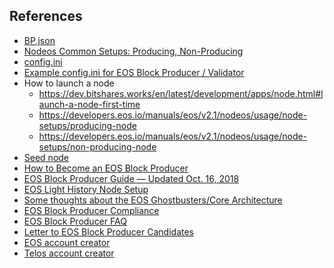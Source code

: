 ## References
* [BP.json]()
* [Nodeos Common Setups: Producing, Non-Producing](https://developers.eos.io/manuals/eos/v2.1/nodeos/usage/node-setups/index)
* [config.ini](https://github.com/CryptoLions/EOS-MainNet/blob/master/config.ini)
* [Example config.ini for EOS Block Producer / Validator](https://gist.github.com/bensig/2cf281db5fb3a4119e7d729883942334)
* How to launch a node
	- https://dev.bitshares.works/en/latest/development/apps/node.html#launch-a-node-first-time
	- https://developers.eos.io/manuals/eos/v2.1/nodeos/usage/node-setups/producing-node
	- https://developers.eos.io/manuals/eos/v2.1/nodeos/usage/node-setups/non-producing-node
* [Seed node](https://academy.bit2me.com/en/what-is-a-seed-node/)
* [How to Become an EOS Block Producer](https://medium.com/@bensig/how-to-become-an-eos-block-producer-ec833923276e)
* [EOS Block Producer Guide — Updated Oct. 16, 2018](https://medium.com/@bensig/eos-block-producer-guide-51b8194283b8)
* [EOS Light History Node Setup](https://medium.com/@bensig/eos-light-history-node-setup-be57256d0320)
* [Some thoughts about the EOS Ghostbusters/Core Architecture](https://steemit.com/eos/@jemxpat/some-thoughts-about-the-eos-ghostbusters-core-architecture)
* [EOS Block Producer Compliance](https://medium.com/@bensig/eos-block-producer-compliance-40888be3116)
* [EOS Block Producer FAQ](https://medium.com/@bensig/eos-block-producer-faq-8ba0299c2896)
* [Letter to EOS Block Producer Candidates](https://medium.com/@bensig/letter-to-eos-block-producer-candidates-184ef59a0748)
* [EOS account creator](https://eos-account-creator.com/)
* [Telos account creator](https://telos-account-creator.com/)